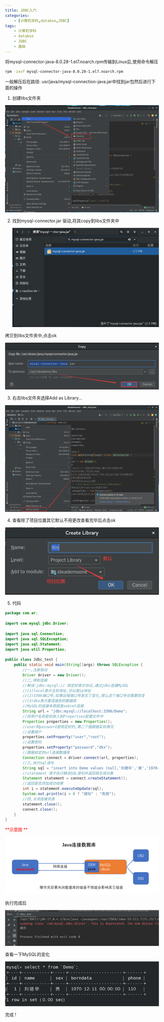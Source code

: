 ```yaml
---
title: JDBC入门
categories:
    - [计算机学科,databse,JDBC]
tags:
    - 计算机学科
    - databse
    - JDBC
    - 基础
---
```


将mysql-connector-java-8.0.28-1.el7.noarch.rpm传输到Linux后,使用命令解压

```bash
rpm -zxvf mysql-connector-java-8.0.28-1.el7.noarch.rpm
```

一般解压后在路径: usr/java/mysql-connection-java.jar中找到jar包然后进行下面的操作

1.  创建libs文件夹

![image-20240105144307979](https://raw.githubusercontent.com/PigPigLetsGo/imeages/master/202401051443047.png)

2.  找到mysql-connector.jar 驱动,将其copy到libs文件夹中

    ![image-20240105144318634](https://raw.githubusercontent.com/PigPigLetsGo/imeages/master/202401051443505.png)

拷贝到libs文件夹中,点击ok

![image-20240105144329724](https://raw.githubusercontent.com/PigPigLetsGo/imeages/master/202401051443763.png)

3.  右击libs文件夹选择Add as Library...

![image-20221024194150947](https://raw.githubusercontent.com/PigPigLetsGo/imeages/master/202401051442929.png)

4.  查看除了项目位置其它默认不用更改查看完毕后点击ok

![image-20221024194254614](https://raw.githubusercontent.com/PigPigLetsGo/imeages/master/202401051442703.png)

5.  代码

```java
package com.ar;

import com.mysql.jdbc.Driver;

import java.sql.Connection;
import java.sql.SQLException;
import java.sql.Statement;
import java.util.Properties;

public class Jdbc_test {
    public static void main(String[]args) throws SQLException {
        //一,注册驱动
        Driver driver = new Driver();
        //二,得到连接
        //解读:jdbc:mysql:// 规定好表示协议,通过jdbc连接MySQL
        //(1)local表示主机地址,可以是ip地址
        //(2)3306端口号,如果远程端口号发生了变化,那么这个端口号也需要改变
        //(3)dkx表示要连接到的数据库
        //MySQL的连接本质就是sokcet连接
        String url = "jdbc:mysql://localhost:3306/Demo";
        //将用户名和密码放入到Properties配置文件中
        Properties properties = new Properties();
        //user和password是规定好的,第二个值跟据实际情况
        //设置用户
        properties.setProperty("user","root");
        //设置密码
        properties.setProperty("password","dkx");
        //跟据给定的url连接数据库
        Connection connect = driver.connect(url, properties);
        //三,执行sql语句
        String sql = "insert into Demo values (null,'刘德华','男','1970-12-11','110')";
        //statement 用于执行静态SQL语句并返回其生成对象
        Statement statement = connect.createStatement();
        //返回是否添加成功结果
        int i = statement.executeUpdate(sql);
        System.out.println(i > 0 ? "成功" : "失败");
        //四,关闭连接资源
        statement.close();
        connect.close();
    }
}
```

<font color=red>**示意图 **</font> 

![image-20221024194843385](https://raw.githubusercontent.com/PigPigLetsGo/imeages/master/202401051442727.png)

执行完成后

![image-20221024194347938](https://raw.githubusercontent.com/PigPigLetsGo/imeages/master/202401051442628.png)

查看一下MySQL的变化

![image-20221024194417196](https://raw.githubusercontent.com/PigPigLetsGo/imeages/master/202401051442386.png)

完成 !